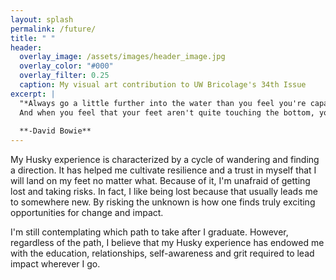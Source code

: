 ```yaml
---
layout: splash
permalink: /future/
title: " "
header:
  overlay_image: /assets/images/header_image.jpg
  overlay_color: "#000"
  overlay_filter: 0.25
  caption: My visual art contribution to UW Bricolage's 34th Issue
excerpt: |
  "*Always go a little further into the water than you feel you're capable of being in. Go a little bit out of your depth. 
  And when you feel that your feet aren't quite touching the bottom, you're just about in the right place to do something exciting*"
  
  **-David Bowie**
---
```


My Husky experience is characterized by a cycle of wandering and finding a direction. It has helped me cultivate resilience and a trust in myself that I will land on my feet no matter what. Because of it, I'm unafraid of getting lost and taking risks. In fact, I like being lost because that usually leads me to somewhere new. By risking the unknown is how one finds truly exciting opportunities for change and impact.

I'm still contemplating which path to take after I graduate. However, regardless of the path, I believe that my Husky experience has endowed me with the education, relationships, self-awareness and grit required to lead impact wherever I go. 